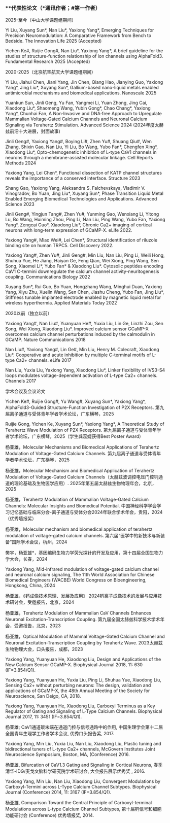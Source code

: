 ### **代表性论文（*通讯作者；#第一作者）

2025-至今（中山大学课题组期间）

Yi Liu, Xuyang Sun*, Nan Liu*, Yaxiong Yang*, Emerging Techniques for Precision Neuromodulation: A Comparative Framework from Bench to Bedside. The Innovation Life 2025 (Accepted)

Yichen Ke#, Ruijie Gong#, Nan Liu*, Yaxiong Yang*, A brief guideline for the studies of structure-function relationship of ion channels using AlphaFold3. Fundamental Research 2025 (Accepted)

2020-2025（北京航空航天大学课题组期间）

Yi Liu, Jiahui Chen, Jiani Yang, Jin Chen, Qiang Hao, Jianying Guo, Yaxiong Yang*, Jing Liu*, Xuyang Sun*, Gallium-based nano-liquid metals enabled antimicrobial mechanisms and biomedical applications. Nanoscale 2025

Yuankun Sun, Jinli Geng, Yu Fan, Yangmei Li, Yuan Zhong, Jing Cai, Xiaodong Liu*, Shaomeng Wang, Yubin Gong*, Chao Chang*, Yaxiong Yang*, Chunhai Fan, A Non‐Invasive and DNA‐free Approach to Upregulate Mammalian Voltage‐Gated Calcium Channels and Neuronal Calcium Signaling via Terahertz Stimulation. Advanced Science 2024 (2024年度太赫兹前沿十大进展，封面故事)

Jinli Geng#, Yaxiong Yang#, Boying Li#, Zhen Yu#, Shuang Qiu#, Wen Zhang, Shixin Gao, Nan Liu, Yi Liu, Bo Wang, Yubo Fan*, Chengfen Xing*, Xiaodong Liu*, Opto-chemogenetic inhibition of L-type CaV1 channels in neurons through a membrane-assisted molecular linkage. Cell Reports Methods 2024

Yaxiong Yang, Lei Chen*, Functional dissection of KATP channel structures reveals the importance of a conserved interface. Structure 2023

Shang Gao, Yaxiong Yang, Aleksandra S. Falchevskaya, Vladimir V. Vinogradov, Bo Yuan, Jing Liu*, Xuyang Sun*, Phase Transition Liquid Metal Enabled Emerging Biomedical Technologies and Applications. Advanced Science 2023

Jinli Geng#, Yingjun Tang#, Zhen Yu#, Yunming Gao, Wenxiang Li, Yitong Lu, Bo Wang, Huiming Zhou, Ping Li, Nan Liu, Ping Wang, Yubo Fan, Yaxiong Yang*, Zengcai Guo*, Xiaodong Liu*, Chronic Ca2+ imaging of cortical neurons with long-term expression of GCaMP-X. eLife 2022.

Yaxiong Yang#, Miao Wei#, Lei Chen*, Structural identification of riluzole binding site on human TRPC5. Cell Discovery 2022.

Yaxiong Yang#, Zhen Yu#, Jinli Geng#, Min Liu, Nan Liu, Ping Li, Weili Hong, Shuhua Yue, He Jiang, Haiyan Ge, Feng Qian, Wei Xiong, Ping Wang, Sen Song, Xiaomei Li*, Yubo Fan* & Xiaodong Liu*. Cytosolic peptides encoding CaV1 C-termini downregulate the calcium channel activity-neuritogenesis coupling. Communications Biology 2022

Xuyang Sun*, Rui Guo, Bo Yuan, Hongzhang Wang, Minghui Duan, Yaxiong Yang, Xiyu Zhu, Xuelin Wang, Sen Chen, Jiashu Cheng, Yubo Fan, Jing Liu*, Stiffness tunable implanted electrode enabled by magnetic liquid metal for wireless hyperthermia. Applied Materials Today 2022

2020以前（独立以前）

Yaxiong Yang#, Nan Liu#, Yuanyuan He#, Yuxia Liu, Lin Ge, Linzhi Zou, Sen Song, Wei Xiong, Xiaodong Liu*. Improved calcium sensor GCaMP-X overcomes calcium channel perturbations induced by the calmodulin in GCaMP. Nature Communications 2018

Nan Liu#, Yaxiong Yang#, Lin Ge#, Min Liu, Henry M. Colecraft, Xiaodong Liu*. Cooperative and acute inhibition by multiple C-terminal motifs of L-type Ca2+ channels. eLife 2017

Nan Liu, Yuxia Liu, Yaxiong Yang, Xiaodong Liu*, Linker flexibility of IVS3-S4 loops modulates voltage-dependent activation of L-type Ca2+ channels. Channels 2017

学术会议及会议论文

Yichen Ke#, Ruijie Gong#, Yu Wang#, Xuyang Sun*, Yaxiong Yang*, AlphaFold3-Guided Structure-Function Investigation of P2X Receptors. 第九届离子通道与受体青年学者学术论坛，广东横琴，2025

Ruijie Gong, Yichen Ke, Xuyang Sun*, Yaxiong Yang*, A Theoretical Study of Terahertz Wave Modulation of P2X Receptors. 第九届离子通道与受体青年学者学术论坛，广东横琴，2025（学生龚蕊婕获得Best Poster Award）

杨亚雄，Molecular Mechanisms and Biomedical Applications of Terahertz Modulation of Voltage-Gated Calcium Channels. 第九届离子通道与受体青年学者学术论坛，广东横琴，2025

杨亚雄，Molecular Mechanism and Biomedical Application of Terahertz Modulation of Voltage-Gated Calcium Channels（太赫兹波调控电压门控钙通道的理论基础及生物医学应用）. 2025年第五届太赫兹生物物理年会，北京，2025

杨亚雄，Terahertz Modulation of Mammalian Voltage-Gated Calcium Channels: Molecular Insights and Biomedical Potential. 中国神经科学学会学习记忆基础与临床分会-离子通道与受体分会2024年联合学术年会，贵阳，2024（优秀墙报奖）

杨亚雄，Molecular mechanism and biomedical application of terahertz modulation of voltage-gated calcium channels. 第六届“医学中的新技术与新装备”国际学术会议，杭州，2024

樊宇，杨亚雄*，基因编码生物力学荧光探针的开发及应用，第十四届全国生物力学大会，长春，2024

Yaxiong Yang, Mid-infrared modulation of voltage-gated calcium channel and neuronal calcium signaling, The 11th World Association for Chinese Biomedical Engineers (WACBE) World Congress on Bioengineering, Hongkong, China, 2024

杨亚雄，《钙成像技术原理、发展及应用》 2024钙离子成像技术的发展与应用技术研讨会，受邀报告，北京，2024

杨亚雄，Terahertz Modulation of Mammalian CaV Channels Enhances Neuronal Excitation-Transcription Coupling. 第九届全国太赫兹科学技术学术年会，受邀报告，北京，2023

杨亚雄，Optical Modulation of Mammal Voltage-Gated Calcium Channel and Neuronal Excitation-Transcription Coupling by Terahertz Wave. 2023太赫兹生物物理大会，口头报告，成都，2023

Yaxiong Yang, Yuanyuan He, Xiaodong Liu, Design and Applications of the New Calcium Sensor GCaMP-X. Biophysical Journal 2018, 11: 630 (IF=3.854/Q1).

Yaxiong Yang, Yuanyuan He, Yuxia Liu, Ping Li, Shuhua Yue, Xiaodong Liu, Sensing Ca2+ without perturbing neurons: The design, validation and applications of GCaMP-X, the 48th Annual Meeting of the Society for Neuroscience, San Deigo, CA, 2018.

Yaxiong Yang, Yuanyuan He, Xiaodong Liu, Carboxyl Terminus as a Key Regulator of Gating and Signaling of L-Type Calcium Channels. Biophysical Journal 2017, 11: 3451 (IF=3.854/Q1).

杨亚雄; CaV1通道碳末端在通道门控与信号通路中的作用, 中国生理学会第十二届全国青年生理学工作者学术会议, 优秀口头报告奖, 2017.

Yaxiong Yang, Min Liu, Yuxia Liu, Nan Liu, Xiaodong Liu, Plastic tuning and bidirectional tuners of L-type Ca2+ channels, McGovern Institutes Joint Neuroscience Symposium, Boston, MA, (Conference) 2016.

杨亚雄, Bifurcation of CaV1.3 Gating and Signaling in Cortical Neurons, 春季清华-IDG/麦戈文脑科学研究院学术研讨会, 大会报告展示优秀奖 , 2016.

Yaxiong Yang, Min Liu, Nan Liu, Xiaodong Liu, Convergent Modulations by Carboxyl-Termini across L-Type Calcium Channel Subtypes. Biophysical Journal (Conference) 2014, 11: 3167  (IF=3.854/Q1).

杨亚雄, Comparison Toward the Central Principle of Carboxyl-terminal Modulations across L-type Calcium Channel Subtypes, 第十届钙信号和细胞功能研讨会 (Conference) 优秀墙报奖, 2014.
